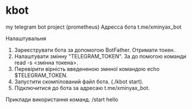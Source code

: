 # kbot
 my telegram bot project (prometheus)
Адресса бота t.me/xminyax_bot

Налаштувальня
1. Зареєструвати бота за  допомогою BotFather. Отримати токен.
2. Налаштувати змінну "TELEGRAM_TOKEN". За  до помогою команди read -s <змінна токена>.
3. Перевірити вірність введененою змнної командою echo $TELEGRAM_TOKEN.
4. Запустити скомпілований файл бота. (./kbot start).
5. Підключитися до бота за адресаю t.me/xminyax_bot.

Приклади використання команд.
/start hello

